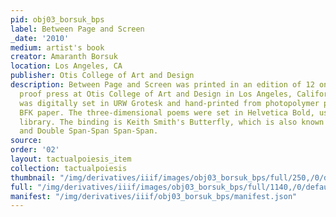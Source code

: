 ```yaml
---
pid: obj03_borsuk_bps
label: Between Page and Screen
_date: '2010'
medium: artist's book
creator: Amaranth Borsuk
location: Los Angeles, CA
publisher: Otis College of Art and Design
description: Between Page and Screen was printed in an edition of 12 on a Vandercook
  proof press at Otis College of Art and Design in Los Angeles, California. The book
  was digitally set in URW Grotesk and hand-printed from photopolymer plates on Rives
  BFK paper. The three-dimensional poems were set in Helvetica Bold, using the VectorVision
  library. The binding is Keith Smith's Butterfly, which is also known as Yamato Toji
  and Double Span-Span Span-Span.
source: 
order: '02'
layout: tactualpoiesis_item
collection: tactualpoiesis
thumbnail: "/img/derivatives/iiif/images/obj03_borsuk_bps/full/250,/0/default.jpg"
full: "/img/derivatives/iiif/images/obj03_borsuk_bps/full/1140,/0/default.jpg"
manifest: "/img/derivatives/iiif/obj03_borsuk_bps/manifest.json"
---
```

